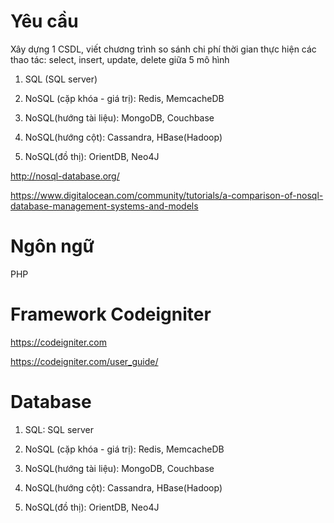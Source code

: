# Yêu cầu
Xây dựng 1 CSDL, viết chương trình so sánh chi phí thời gian thực hiện các thao tác: select, insert, update, delete giữa 5 mô hình

1. SQL (SQL server)

2. NoSQL (cặp khóa - giá trị): Redis, MemcacheDB

3. NoSQL(hướng tài liệu): MongoDB, Couchbase

4. NoSQL(hướng cột): Cassandra, HBase(Hadoop)

5. NoSQL(đồ thị): OrientDB, Neo4J

http://nosql-database.org/

https://www.digitalocean.com/community/tutorials/a-comparison-of-nosql-database-management-systems-and-models
# Ngôn ngữ
PHP

# Framework Codeigniter
https://codeigniter.com

https://codeigniter.com/user_guide/


# Database

1. SQL: SQL server

2. NoSQL (cặp khóa - giá trị): Redis, MemcacheDB

3. NoSQL(hướng tài liệu): MongoDB, Couchbase

4. NoSQL(hướng cột): Cassandra, HBase(Hadoop)

5. NoSQL(đồ thị): OrientDB, Neo4J




